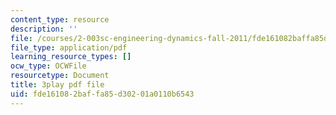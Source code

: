 ```yaml
---
content_type: resource
description: ''
file: /courses/2-003sc-engineering-dynamics-fall-2011/fde161082baffa85d30201a0110b6543_f1pxiNDTyHc.pdf
file_type: application/pdf
learning_resource_types: []
ocw_type: OCWFile
resourcetype: Document
title: 3play pdf file
uid: fde16108-2baf-fa85-d302-01a0110b6543
---
```

